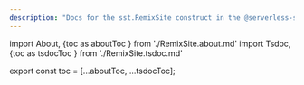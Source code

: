 ```yaml
---
description: "Docs for the sst.RemixSite construct in the @serverless-stack/resources package"
---
```

import About, {toc as aboutToc } from './RemixSite.about.md'
import Tsdoc, {toc as tsdocToc } from './RemixSite.tsdoc.md'

<About />
<Tsdoc />

export const toc = [...aboutToc, ...tsdocToc];